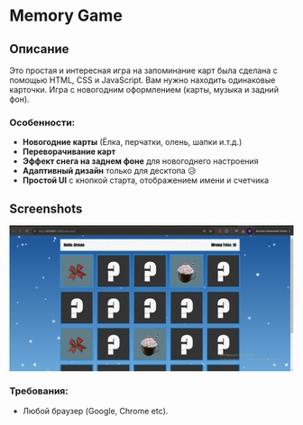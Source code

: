 # Memory Game

## Описание
Это простая и интересная игра на запоминание карт была сделана с помощью HTML, CSS и JavaScript. Вам нужно находить одинаковые карточки. Игра с новогодним оформлением (карты, музыка и задний фон).

### Особенности:
- **Новогодние карты** (Ёлка, перчатки, олень, шапки и.т.д.)
- **Переворачивание карт** 
- **Эффект снега на заднем фоне** для новогоднего настроения
- **Адаптивный дизайн** только для десктопа 😥
- **Простой UI** с кнопкой старта, отображением имени и счетчика


## Screenshots
![Game Screenshot](https://github.com/arma127/memory/blob/main/Screenshot.png)


### Требования:
- Любой браузер (Google, Chrome etc).

